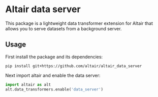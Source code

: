 # Altair data server

This package is a lightweight data transformer extension for Altair
that allows you to serve datasets from a background server.

## Usage

First install the package and its dependencies:

```
pip install git+https://github.com/altair/altair_data_server
```

Next import altair and enable the data server:
```python
import altair as alt
alt.data_transformers.enable('data_server')
```